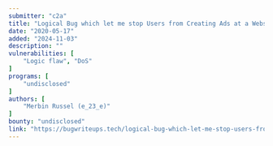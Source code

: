 ```yaml
---
submitter: "c2a"
title: "Logical Bug which let me stop Users from Creating Ads at a Website"
date: "2020-05-17"
added: "2024-11-03"
description: ""
vulnerabilities: [
    "Logic flaw", "DoS"
]
programs: [
    "undisclosed"
]
authors: [
    "Merbin Russel (e_23_e)"
]
bounty: "undisclosed"
link: "https://bugwriteups.tech/logical-bug-which-let-me-stop-users-from-creating-ads-at-a-website"
---
```




